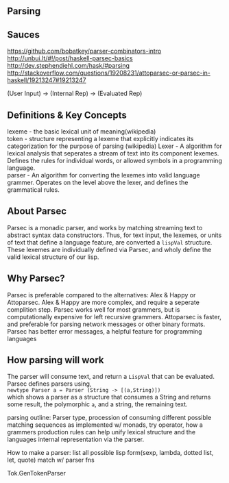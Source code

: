 Parsing
------------

## Sauces
https://github.com/bobatkey/parser-combinators-intro    
http://unbui.lt/#!/post/haskell-parsec-basics    
http://dev.stephendiehl.com/hask/#parsing    
http://stackoverflow.com/questions/19208231/attoparsec-or-parsec-in-haskell/19213247#19213247

(User Input) -> (Internal Rep) -> (Evaluated Rep)
## Definitions & Key Concepts
lexeme - the basic lexical unit of meaning(wikipedia)     
token - structure representing a lexeme that explicitly indicates its
categorization for the purpose of parsing (wikipedia)
Lexer - A algorithm for lexical analysis that seperates a stream of text into
its component lexemes.  Defines the rules for individual words, or allowed
symbols in a programming language.     
parser - An algorithm for converting the lexemes into valid language grammer.
Operates on the level above the lexer, and defines the grammatical rules.       

## About Parsec
Parsec is a monadic parser, and works by matching streaming text to abstract
syntax data constructors. Thus, for text input, the lexemes, or units of text
that define a language feature, are converted a `lispVal` structure. These
lexemes are individually defined via Parsec, and wholy define the valid lexical
structure of our lisp. 

## Why Parsec?
Parsec is preferable compared to the alternatives: Alex & Happy or Attoparsec.
Alex & Happy are more complex, and require a seperate complition step. Parsec 
works well for most grammers, but is computationally expensive for left recursive grammers.
Attoparsec is faster, and preferable for parsing network messages or other binary 
formats. Parsec has better error messages, a helpful feature for programming languages

## How parsing will work
The parser will consume text, and return a `LispVal` that can be evaluated.     
Parsec defines parsers using,    
`newtype Parser a = Parser (String -> [(a,String)])`    
which shows a parser as a structure that consumes a String and returns some
result, the polymorphic `a`, and a string, the remaining text. 


parsing outline: Parser type, procession of consuming different possible matching sequences as implemented w/ monads,
try operator, how a grammers production rules can help unify lexical structure and the languages internal representation
via the parser. 
 
How to make a parser: 
list all possible lisp form(sexp, lambda, dotted list, let, quote)
match w/ parser fns

Tok.GenTokenParser



